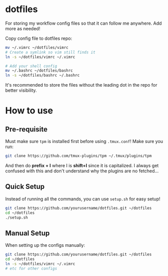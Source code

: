 # dotfiles
For storing my workflow config files so that it can follow me anywhere. Add more as needed!

Copy config file to dotfiles repo:
```bash
mv ~/.vimrc ~/dotfiles/vimrc
# Create a symlink so vim still finds it
ln -s ~/dotfiles/vimrc ~/.vimrc

# Add your shell config
mv ~/.bashrc ~/dotfiles/bashrc
ln -s ~/dotfiles/bashrc ~/.bashrc
```

It's recommended to store the files without the leading dot in the repo for better visibility.

# How to use
## Pre-requisite
Must make sure `tpm` is installed first before using `.tmux.conf`! Make sure you run:
```bash
git clone https://github.com/tmux-plugins/tpm ~/.tmux/plugins/tpm
```

And then do **prefix + I** where I is **shift+I** since it is capitalized. I always get confused with this and don't understand why the plugins are no fetched...

## Quick Setup
Instead of running all the commands, you can use `setup.sh` for easy setup!
```bash
git clone https://github.com/yourusername/dotfiles.git ~/dotfiles
cd ~/dotfiles
./setup.sh
```

## Manual Setup
When setting up the configs manually:

```bash
git clone https://github.com/yourusername/dotfiles.git ~/dotfiles
cd ~/dotfiles
ln -s ~/dotfiles/vimrc ~/.vimrc
# etc for other configs
```
